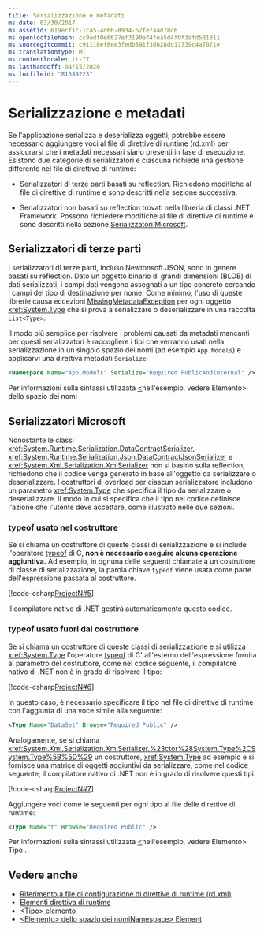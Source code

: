 ```yaml
---
title: Serializzazione e metadati
ms.date: 03/30/2017
ms.assetid: 619ecf1c-1ca5-4d66-8934-62fe7aad78c6
ms.openlocfilehash: cc9adf0e6627ef3190e74fea5d4f0f3afd581811
ms.sourcegitcommit: c91110ef6ee3fedb591f3d628dc17739c4a7071e
ms.translationtype: MT
ms.contentlocale: it-IT
ms.lasthandoff: 04/15/2020
ms.locfileid: "81389223"
---
```

# <a name="serialization-and-metadata"></a>Serializzazione e metadati

Se l'applicazione serializza e deserializza oggetti, potrebbe essere necessario aggiungere voci al file di direttive di runtime (rd.xml) per assicurarsi che i metadati necessari siano presenti in fase di esecuzione. Esistono due categorie di serializzatori e ciascuna richiede una gestione differente nel file di direttive di runtime:  
  
- Serializzatori di terze parti basati su reflection. Richiedono modifiche al file di direttive di runtime e sono descritti nella sezione successiva.  
  
- Serializzatori non basati su reflection trovati nella libreria di classi .NET Framework. Possono richiedere modifiche al file di direttive di runtime e sono descritti nella sezione [Serializzatori Microsoft](#Microsoft).  
  
<a name="ThirdParty"></a>
## <a name="third-party-serializers"></a>Serializzatori di terze parti

 I serializzatori di terze parti, incluso Newtonsoft.JSON, sono in genere basati su reflection. Dato un oggetto binario di grandi dimensioni (BLOB) di dati serializzati, i campi dati vengono assegnati a un tipo concreto cercando i campi del tipo di destinazione per nome. Come minimo, l'uso di queste librerie causa eccezioni [MissingMetadataException](missingmetadataexception-class-net-native.md) per ogni oggetto <xref:System.Type> che si prova a serializzare o deserializzare in una raccolta `List<Type>`.  
  
 Il modo più semplice per risolvere i problemi causati da metadati mancanti per questi serializzatori è raccogliere i tipi che verranno usati nella serializzazione in un singolo spazio dei nomi (ad esempio `App.Models`) e applicarvi una direttiva metadati `Serialize`:  
  
```xml  
<Namespace Name="App.Models" Serialize="Required PublicAndInternal" />  
```  
  
 Per informazioni sulla sintassi utilizzata [ \<](namespace-element-net-native.md)nell'esempio, vedere Elemento> dello spazio dei nomi .  
  
<a name="Microsoft"></a>
## <a name="microsoft-serializers"></a>Serializzatori Microsoft

 Nonostante le classi <xref:System.Runtime.Serialization.DataContractSerializer>, <xref:System.Runtime.Serialization.Json.DataContractJsonSerializer> e <xref:System.Xml.Serialization.XmlSerializer> non si basino sulla reflection, richiedono che il codice venga generato in base all'oggetto da serializzare o deserializzare. I costruttori di overload per ciascun serializzatore includono un parametro <xref:System.Type> che specifica il tipo da serializzare o deserializzare. Il modo in cui si specifica che il tipo nel codice definisce l'azione che l'utente deve accettare, come illustrato nelle due sezioni.  
  
### <a name="typeof-used-in-the-constructor"></a>typeof usato nel costruttore

 Se si chiama un costruttore di queste classi di serializzazione e si include l'operatore [typeof](../../csharp/language-reference/operators/type-testing-and-cast.md#typeof-operator) di C, **non è necessario eseguire alcuna operazione aggiuntiva.** Ad esempio, in ognuna delle seguenti chiamate a un costruttore di classe di serializzazione, la parola chiave `typeof` viene usata come parte dell'espressione passata al costruttore.  
  
 [!code-csharp[ProjectN#5](../../../samples/snippets/csharp/VS_Snippets_CLR/projectn/cs/serialize1.cs#5)]  
  
 Il compilatore nativo di .NET gestirà automaticamente questo codice.  
  
### <a name="typeof-used-outside-the-constructor"></a>typeof usato fuori dal costruttore

 Se si chiama un costruttore di queste classi di serializzazione e si utilizza <xref:System.Type> l'operatore [typeof](../../csharp/language-reference/operators/type-testing-and-cast.md#typeof-operator) di C' all'esterno dell'espressione fornita al parametro del costruttore, come nel codice seguente, il compilatore nativo di .NET non è in grado di risolvere il tipo:  
  
 [!code-csharp[ProjectN#6](../../../samples/snippets/csharp/VS_Snippets_CLR/projectn/cs/serialize1.cs#6)]  
  
 In questo caso, è necessario specificare il tipo nel file di direttive di runtime con l'aggiunta di una voce simile alla seguente:  
  
```xml  
<Type Name="DataSet" Browse="Required Public" />  
```  
  
 Analogamente, se si chiama <xref:System.Xml.Serialization.XmlSerializer.%23ctor%28System.Type%2CSystem.Type%5B%5D%29> un costruttore, <xref:System.Type> ad esempio e si fornisce una matrice di oggetti aggiuntivi da serializzare, come nel codice seguente, il compilatore nativo di .NET non è in grado di risolvere questi tipi.  
  
 [!code-csharp[ProjectN#7](../../../samples/snippets/csharp/VS_Snippets_CLR/projectn/cs/serialize1.cs#7)]  
  
Aggiungere voci come le seguenti per ogni tipo al file delle direttive di runtime:  
  
```xml  
<Type Name="t" Browse="Required Public" />  
```  
  
Per informazioni sulla sintassi utilizzata [ \<](type-element-net-native.md)nell'esempio, vedere Elemento> Tipo .  
  
## <a name="see-also"></a>Vedere anche

- [Riferimento a file di configurazione di direttive di runtime (rd.xml)](runtime-directives-rd-xml-configuration-file-reference.md)
- [Elementi direttiva di runtime](runtime-directive-elements.md)
- [\<Tipo> elemento](type-element-net-native.md)
- [\<Elemento> dello spazio dei nomiNamespace> Element](namespace-element-net-native.md)
